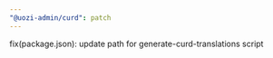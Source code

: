 ```yaml
---
"@uozi-admin/curd": patch
---
```


fix(package.json): update path for generate-curd-translations script
